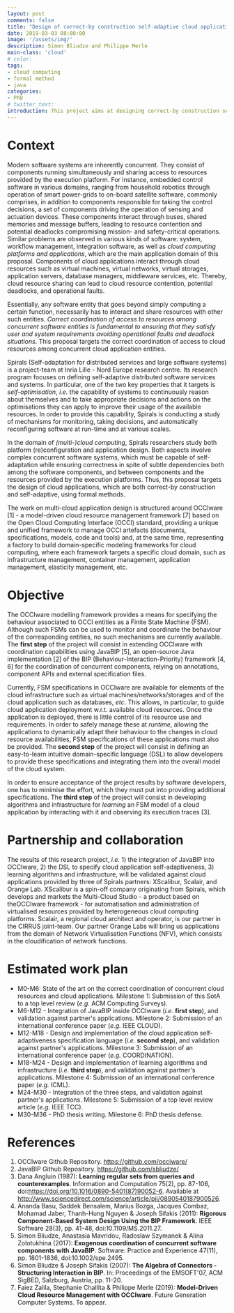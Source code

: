 ```yaml
---
layout: post
comments: false
title: "Design of correct-by construction self-adaptive cloud applications using formal methods"
date: 2019-03-03 08:00:00
image: '/assets/img/'
description: Simon Bliudze and Philippe Merle
main-class: 'cloud'
# color:
tags:
- cloud computing
- formal method
- java
categories:
- PhD
# twitter_text:
introduction: This project aims at designing correct-by construction self-adaptive cloud applications using formal methods.
---
```


# Context

Modern software systems are inherently concurrent. They consist of components running simultaneously and sharing access to resources provided by the execution platform. For instance, embedded control software in various domains, ranging from household robotics through operation of smart power-grids to on-board satellite software, commonly comprises, in addition to components responsible for taking the control decisions, a set of components driving the operation of sensing and actuation devices. These components interact through buses, shared memories and message buffers, leading to resource contention and potential deadlocks compromising mission- and safety-critical operations. Similar problems are observed in various kinds of software: system, workflow management, integration software, as well as _cloud computing platforms and applications_, which are the main application domain of this proposal. Components of cloud applications interact through cloud resources such as virtual machines, virtual networks, virtual storages, application servers, database managers, middleware services, etc. Thereby, cloud resource sharing can lead to cloud resource contention, potential deadlocks, and operational faults.

Essentially, any software entity that goes beyond simply computing a certain function, necessarily has to interact and share resources with other such entities. _Correct coordination of access to resources among concurrent software entities is fundamental to ensuring that they satisfy user and system requirements avoiding operational faults and deadlock situations_. This proposal targets the correct coordination of access to cloud resources among concurrent cloud application entities.

Spirals (Self-adaptation for distributed services and large software systems) is a project-team at Inria Lille - Nord Europe research centre. Its research program focuses on defining self-adaptive distributed software services and systems. In particular, one of the two key properties that it targets is _self-optimisation_, _i.e._ the capability of systems to continuously reason about themselves and to take appropriate decisions and actions on the optimisations they can apply to improve their usage of the available resources. In order to provide this capability, Spirals is conducting a study of mechanisms for monitoring, taking decisions, and automatically reconfiguring software at run-time and at various scales.

In the domain of _(multi-)cloud computing_, Spirals researchers study both platform (re)configuration and application design. Both aspects involve complex concurrent software systems, which must be capable of self-adaptation while ensuring correctness in spite of subtle dependencies both among the software components, and between components and the resources provided by the execution platforms. Thus, this proposal targets the design of cloud applications, which are both correct-by construction and self-adaptive, using formal methods.

The work on multi-cloud application design is structured around OCCIware [1] - a model-driven cloud resource management framework [7] based on the Open Cloud Computing Interface (OCCI) standard, providing a unique and unified framework to manage OCCI artefacts (documents, specifications, models, code and tools) and, at the same time, representing a factory to build domain-specific modeling frameworks for cloud computing, where each framework targets a specific cloud domain, such as infrastructure management, container management, application management, elasticity management, etc.

# Objective

The OCCIware modelling framework provides a means for specifying the behaviour associated to OCCI entities as a Finite State Machine (FSM).  Although such FSMs can be used to monitor and coordinate the behaviour of the corresponding entities, no such mechanisms are currently available. The **first step** of the project will consist in extending OCCIware with coordination capabilities using JavaBIP [5], an open-source Java implementation [2] of the BIP (Behaviour-Interaction-Priority) framework [4, 6] for the coordination of concurrent components, relying on annotations, component APIs and external specification files.

Currently, FSM specifications in OCCIware are available for elements of the cloud infrastructure such as virtual machines/networks/storages and of the cloud application such as databases, _etc_. This allows, in particular, to guide cloud application deployment w.r.t. available cloud resources. Once the application is deployed, there is little control of its resource use and requirements. In order to safely manage these at _runtime_, allowing the applications to dynamically adapt their behaviour to the changes in cloud resource availabilities, FSM specifications of these applications must also be provided. The **second step** of the project will consist in defining an easy-to-learn intuitive domain-specific language (DSL) to allow developers to provide these specifications and integrating them into the overall model of the cloud system.

In order to ensure acceptance of the project results by software developers, one has to minimise the effort, which they must put into providing additional specifications. The **third step** of the project will consist in developing algorithms and infrastructure for _learning_ an FSM model of a cloud application by interacting with it and observing its execution traces [3].

# Partnership and collaboration

The results of this research project, _i.e._ 1) the integration of JavaBIP into OCCIware, 2) the DSL to specify cloud application self-adaptiveness, 3) learning algorithms and infrastructure, will be validated against cloud applications provided by three of Spirals partners: XScalibur, Scalair, and Orange Lab. XScalibur is a spin-off company originating from Spirals, which develops and markets the Multi-Cloud Studio - a product based on theOCCIware framework - for automatisation and administration of virtualised resources provided by heterogeneous cloud computing platforms. Scalair, a regional cloud architect and operator, is our partner in the CIRRUS joint-team. Our partner Orange Labs will bring us applications from the domain of Network Virtualisation Functions (NFV), which consists in the cloudification of network functions.

# Estimated work plan

* M0-M6: State of the art on the correct coordination of concurrent cloud resources and cloud applications.
  Milestone 1: Submission of this SotA to a top level review (_e.g._ ACM Computing Surveys).
* M6-M12 - Integration of JavaBIP inside OCCIware (_i.e._ **first step**), and validation against partner's applications.
  Milestone 2: Submission of an international conference paper (_e.g._ IEEE CLOUD).
* M12-M18 - Design and implementation of the cloud application self-adaptiveness specification language (_i.e._ **second step**), and validation against partner's applications.
  Milestone 3: Submission of an international conference paper (_e.g._ COORDINATION).
* M18-M24 - Design and implementation of learning algorithms and infrastructure (_i.e._ **third step**), and validation against partner's applications.
  Milestone 4: Submission of an international conference paper (_e.g._ ICML).
* M24-M30 - Integration of the three steps, and validation against partner's applications.
  Milestone 5: Submission of a top level review article (_e.g._ IEEE TCC).
* M30-M36 - PhD thesis writing.
  Milestone 6: PhD thesis defense.

# References

1. OCCIware Github Repository. https://github.com/occiware/
2. JavaBIP Github Repository. https://github.com/sbliudze/
3. Dana Angluin (1987): **Learning regular sets from queries and counterexamples**. Information and Computation 75(2), pp. 87-106, doi:https://doi.org/10.1016/0890-5401(87)90052-6. Available at http://www.sciencedirect.com/science/article/pii/0890540187900526.
4. Ananda Basu, Saddek Bensalem, Marius Bozga, Jacques Combaz, Mohamad Jaber, Thanh-Hung Nguyen & Joseph Sifakis (2011): **Rigorous Component-Based System Design Using the BIP Framework**. IEEE Software 28(3), pp. 41-48, doi:10.1109/MS.2011.27.
5. Simon Bliudze, Anastasia Mavridou, Radoslaw Szymanek & Alina Zolotukhina (2017): **Exogenous coordination of concurrent software components with JavaBIP**. Software: Practice and Experience 47(11), pp. 1801-1836, doi:10.1002/spe.2495.
6. Simon Bliudze & Joseph Sifakis (2007): **The Algebra of Connectors - Structuring Interaction in BIP**. In: Proceedings of the EMSOFT'07, ACM SigBED, Salzburg, Austria, pp. 11-20.
7. Faiez Zalila, Stephanie Challita & Philippe Merle (2019): **Model-Driven Cloud Resource Management with OCCIware**. Future Generation Computer Systems. To appear.
